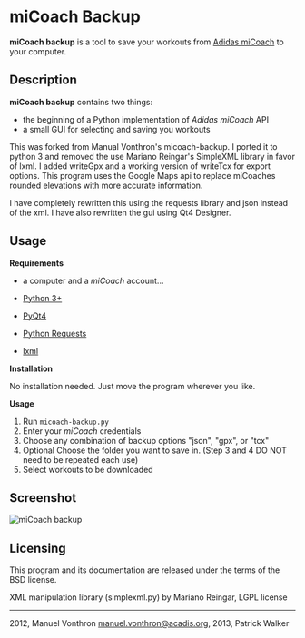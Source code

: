 miCoach Backup
=====

**miCoach backup** is a tool to save your workouts from [Adidas miCoach] to your computer.

Description
----

**miCoach backup** contains two things:

  - the beginning of a Python implementation of *Adidas miCoach* API 
  - a small GUI for selecting and saving you workouts

This was forked from Manual Vonthron's micoach-backup.  I ported it to python 3 and removed the use Mariano Reingar's SimpleXML library in favor of lxml.  I added writeGpx and a working version of writeTcx for export options. This program uses the Google Maps api to replace miCoaches rounded elevations with more accurate information.

I have completely rewritten this using the requests library and json instead of the xml.  I have also rewritten the gui using Qt4 Designer. 


Usage 
-----
**Requirements**
  - a computer and a *miCoach* account...

  - [Python 3+](http://www.python.org)
  - [PyQt4](http://www.riverbankcomputing.com/software/pyqt/intro)
  - [Python Requests](https://github.com/kennethreitz/requests)
  - [lxml](http://lxml.de/)

**Installation**

No installation needed. Just move the program wherever you like.

**Usage**

1. Run `micoach-backup.py`
2. Enter your *miCoach* credentials
3. Choose any combination of backup options "json", "gpx", or "tcx"
4. Optional Choose the folder you want to save in. (Step 3 and 4 DO NOT need to be repeated each use)
3. Select workouts to be downloaded


Screenshot
----

![miCoach backup](http://s21.postimg.org/ar5i9vucn/Screenshot_from_2014_03_31_21_15_49.png)

Licensing
---------

This program and its documentation are released under the terms of the
BSD license.

XML manipulation library (simplexml.py) by Mariano Reingar, LGPL license

----
2012, Manuel Vonthron <manuel.vonthron@acadis.org>,
2013, Patrick Walker

  [Adidas miCoach]: http://www.micoach.com/ 

